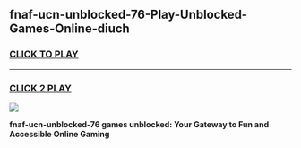 
## fnaf-ucn-unblocked-76-Play-Unblocked-Games-Online-diuch
<h3>
<a href="https://premium76.site?title=fnaf-ucn-unblocked-76&ref=25A">CLICK TO PLAY</a></h3>
<hr>

<h3>
<a href="https://premium76.site?title=fnaf-ucn-unblocked-76&ref=25A">CLICK 2 PLAY</a>
  
</h3>

<a href="https://premium76.site?title=fnaf-ucn-unblocked-76&ref=25A"><img src="https://clearcache.store/games.png"></a>


**fnaf-ucn-unblocked-76 games unblocked: Your Gateway to Fun and Accessible Online Gaming**
